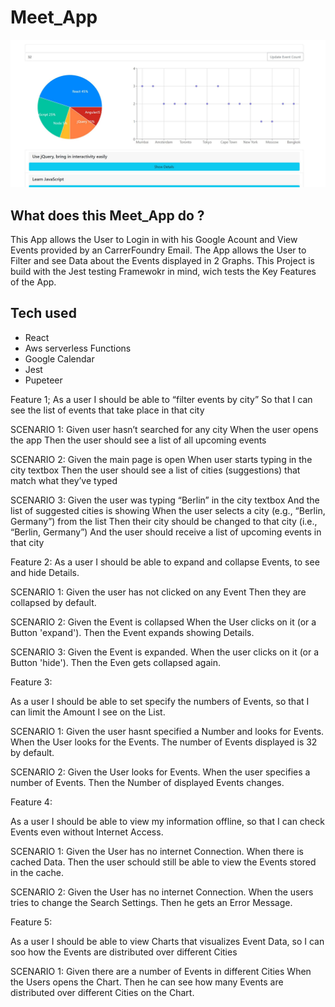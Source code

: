 # Meet_App

<img src="public\img\Screenshot.jpg" alt="Screenshot" width="800"/>

## What does this Meet_App do ?

This App allows the User to Login in with his Google Acount and View Events provided by an CarrerFoundry Email. 
The App allows the User to Filter and see Data about the Events displayed in 2 Graphs. This Project is build with the Jest testing Framewokr in mind, wich tests the Key Features of the App.

## Tech used
- React
- Aws serverless Functions
- Google Calendar
- Jest
- Pupeteer

Feature 1;
As a user
I should be able to “filter events by city”
So that I can see the list of events that take place in that city


SCENARIO 1: 
Given user hasn’t searched for any city
When the user opens the app
Then the user should see a list of all upcoming events

SCENARIO 2: 
Given the main page is open
When user starts typing in the city textbox
Then the user should see a list of cities (suggestions) that match what they’ve typed

SCENARIO 3: 
Given the user was typing “Berlin” in the city textbox
And the list of suggested cities is showing
When the user selects a city (e.g., “Berlin, Germany”) from the list
Then their city should be changed to that city (i.e., “Berlin, Germany”)
And the user should receive a list of upcoming events in that city



Feature 2:
As a user I should be able to expand and collapse Events, to see and hide Details. 

SCENARIO 1:
Given the user has not clicked on any Event
Then they are collapsed by default.

SCENARIO 2:
Given the Event is collapsed
When the User clicks on it (or a Button 'expand').
Then the Event expands showing Details.

SCENARIO 3:
Given the Event is expanded.
When the user clicks on it (or a Button 'hide'). 
Then the Even gets collapsed again. 

Feature 3:

As a user I should be able to set specify  the numbers of Events, so that I can limit the Amount I see on the List. 

SCENARIO 1:
Given the user hasnt specified a Number and looks for Events.
When the User looks for the Events.
The number of Events displayed is 32 by default. 

SCENARIO 2:
Given the User looks for Events.
When the user specifies a number of Events.
Then the Number of displayed Events changes.


Feature 4:

As a user  I should be able to view my information offline, so that I can check Events even without Internet Access. 

SCENARIO 1:
Given the User has no internet Connection.
When there is cached Data.
Then the user schould still be able to view the Events stored in the cache.

SCENARIO 2:
Given the User has no internet Connection.
When the users tries to change the Search Settings.
Then he gets an Error Message.

Feature 5:

As a user I should be able to view Charts that visualizes Event Data, so I can soo how the Events are distributed over different Cities

SCENARIO 1:
Given there are a number of Events in different Cities
When the Users opens the Chart. 
Then he can see how many Events are distributed over different Cities on the Chart.

